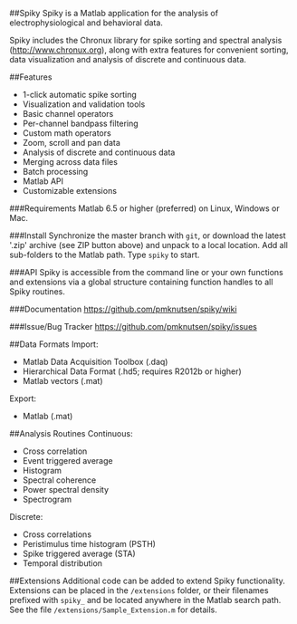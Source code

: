 ##Spiky
Spiky is a Matlab application for the analysis of electrophysiological and behavioral data.

Spiky includes the Chronux library for spike sorting and spectral analysis (http://www.chronux.org),
along with extra features for convenient sorting, data visualization and analysis of discrete
and continuous data.

##Features
- 1-click automatic spike sorting
- Visualization and validation tools
- Basic channel operators
- Per-channel bandpass filtering
- Custom math operators
- Zoom, scroll and pan data
- Analysis of discrete and continuous data
- Merging across data files
- Batch processing
- Matlab API
- Customizable extensions

###Requirements
Matlab 6.5 or higher (preferred) on Linux, Windows or Mac.

###Install
Synchronize the master branch with `git`, or download the latest '.zip' archive (see ZIP
button above) and unpack to a local location. Add all sub-folders to the Matlab path. Type
`spiky` to start.

###API
Spiky is accessible from the command line or your own functions and extensions via a global
structure containing function handles to all Spiky routines.

###Documentation
https://github.com/pmknutsen/spiky/wiki

###Issue/Bug Tracker
https://github.com/pmknutsen/spiky/issues

##Data Formats
Import:
- Matlab Data Acquisition Toolbox (.daq)
- Hierarchical Data Format (.hd5; requires R2012b or higher)
- Matlab vectors (.mat)

Export:
- Matlab (.mat)

##Analysis Routines
Continuous:
- Cross correlation
- Event triggered average
- Histogram
- Spectral coherence
- Power spectral density
- Spectrogram

Discrete:
- Cross correlations
- Peristimulus time histogram (PSTH)
- Spike triggered average (STA)
- Temporal distribution

##Extensions
Additional code can be added to extend Spiky functionality. Extensions can be placed in
the `/extensions` folder, or their filenames prefixed with `spiky_` and be located
anywhere in the Matlab search path. See the file `/extensions/Sample_Extension.m` for
details.




